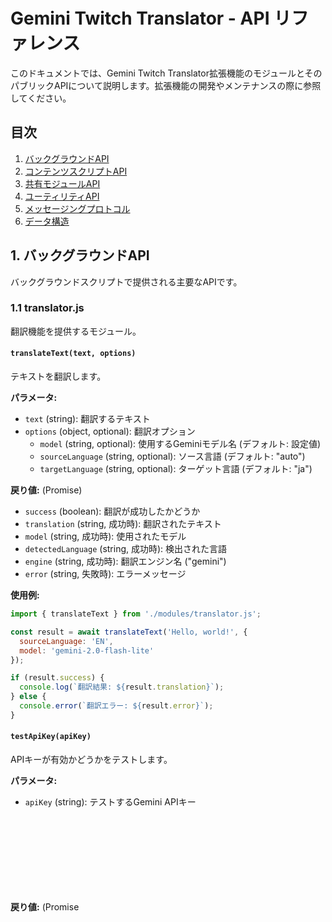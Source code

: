 # Gemini Twitch Translator - API リファレンス

このドキュメントでは、Gemini Twitch Translator拡張機能のモジュールとそのパブリックAPIについて説明します。拡張機能の開発やメンテナンスの際に参照してください。

## 目次

1. [バックグラウンドAPI](#1-バックグラウンドapi)
2. [コンテンツスクリプトAPI](#2-コンテンツスクリプトapi)
3. [共有モジュールAPI](#3-共有モジュールapi)
4. [ユーティリティAPI](#4-ユーティリティapi)
5. [メッセージングプロトコル](#5-メッセージングプロトコル)
6. [データ構造](#6-データ構造)

## 1. バックグラウンドAPI

バックグラウンドスクリプトで提供される主要なAPIです。

### 1.1 translator.js

翻訳機能を提供するモジュール。

#### `translateText(text, options)`

テキストを翻訳します。

**パラメータ:**
- `text` (string): 翻訳するテキスト
- `options` (object, optional): 翻訳オプション
  - `model` (string, optional): 使用するGeminiモデル名 (デフォルト: 設定値)
  - `sourceLanguage` (string, optional): ソース言語 (デフォルト: "auto")
  - `targetLanguage` (string, optional): ターゲット言語 (デフォルト: "ja")

**戻り値:** (Promise<object>)
- `success` (boolean): 翻訳が成功したかどうか
- `translation` (string, 成功時): 翻訳されたテキスト
- `model` (string, 成功時): 使用されたモデル
- `detectedLanguage` (string, 成功時): 検出された言語
- `engine` (string, 成功時): 翻訳エンジン名 ("gemini")
- `error` (string, 失敗時): エラーメッセージ

**使用例:**
```javascript
import { translateText } from './modules/translator.js';

const result = await translateText('Hello, world!', { 
  sourceLanguage: 'EN',
  model: 'gemini-2.0-flash-lite'
});

if (result.success) {
  console.log(`翻訳結果: ${result.translation}`);
} else {
  console.error(`翻訳エラー: ${result.error}`);
}
```

#### `testApiKey(apiKey)`

APIキーが有効かどうかをテストします。

**パラメータ:**
- `apiKey` (string): テストするGemini APIキー

**戻り値:** (Promise<object>)
- `valid` (boolean): APIキーが有効かどうか
- `translatedText` (string, 成功時): テスト翻訳の結果
- `error` (string, 失敗時): エラーメッセージ

**使用例:**
```javascript
import { testApiKey } from './modules/translator.js';

const result = await testApiKey('your-api-key');
if (result.valid) {
  console.log('APIキーは有効です');
} else {
  console.error(`APIキーテスト失敗: ${result.error}`);
}
```

### 1.2 settings.js

拡張機能の設定を管理するモジュール。

#### `initSettings()`

設定を初期化します。

**戻り値:** (Promise<boolean>)
- 初期化が成功したかどうか

**使用例:**
```javascript
import { initSettings } from './modules/settings.js';

await initSettings();
```

#### `getSettings()`

現在の設定を取得します。

**戻り値:** (object)
- 現在の設定オブジェクト

**使用例:**
```javascript
import { getSettings } from './modules/settings.js';

const settings = getSettings();
console.log(`APIキー設定済み: ${!!settings.apiKey}`);
console.log(`有効状態: ${settings.enabled}`);
```

#### `saveSettings(newSettings)`

設定を保存します。

**パラメータ:**
- `newSettings` (object): 保存する設定

**戻り値:** (Promise<boolean>)
- 保存が成功したかどうか

**使用例:**
```javascript
import { saveSettings } from './modules/settings.js';

await saveSettings({
  enabled: true,
  geminiModel: 'gemini-2.0-flash'
});
```

#### `resetSettings()`

設定をデフォルト値にリセットします。

**戻り値:** (Promise<boolean>)
- リセットが成功したかどうか

**使用例:**
```javascript
import { resetSettings } from './modules/settings.js';

await resetSettings();
```

### 1.3 cache.js

翻訳キャッシュを管理するモジュール。

#### `initCache()`

キャッシュを初期化します。

**戻り値:** (Promise<boolean>)
- 初期化が成功したかどうか

**使用例:**
```javascript
import { initCache } from './modules/cache.js';

await initCache();
```

#### `getCachedTranslation(text, sourceLang)`

キャッシュから翻訳を取得します。

**パラメータ:**
- `text` (string): 翻訳元テキスト
- `sourceLang` (string): ソース言語

**戻り値:** (object|null)
- キャッシュに存在する場合は翻訳結果、それ以外の場合はnull

**使用例:**
```javascript
import { getCachedTranslation } from './modules/cache.js';

const cached = getCachedTranslation('Hello', 'EN');
if (cached) {
  console.log(`キャッシュから取得: ${cached.translation}`);
}
```

#### `cacheTranslation(text, sourceLang, result)`

翻訳結果をキャッシュに保存します。

**パラメータ:**
- `text` (string): 翻訳元テキスト
- `sourceLang` (string): ソース言語
- `result` (object): 翻訳結果

**使用例:**
```javascript
import { cacheTranslation } from './modules/cache.js';

cacheTranslation('Hello', 'EN', {
  success: true,
  translation: 'こんにちは',
  engine: 'gemini'
});
```

#### `clearCache()`

キャッシュをクリアします。

**戻り値:** (Promise<boolean>)
- クリアが成功したかどうか

**使用例:**
```javascript
import { clearCache } from './modules/cache.js';

await clearCache();
```

#### `getCacheSize()`

現在のキャッシュサイズを取得します。

**戻り値:** (number)
- キャッシュに保存されているエントリ数

**使用例:**
```javascript
import { getCacheSize } from './modules/cache.js';

const size = getCacheSize();
console.log(`キャッシュサイズ: ${size}件`);
```

### 1.4 stats.js

翻訳統計情報を管理するモジュール。

#### `initStats()`

統計情報を初期化します。

**戻り値:** (Promise<boolean>)
- 初期化が成功したかどうか

**使用例:**
```javascript
import { initStats } from './modules/stats.js';

await initStats();
```

#### `getStats()`

現在の統計情報を取得します。

**戻り値:** (object)
- 統計情報オブジェクト

**使用例:**
```javascript
import { getStats } from './modules/stats.js';

const stats = getStats();
console.log(`総リクエスト数: ${stats.totalRequests}`);
console.log(`キャッシュヒット率: ${stats.cacheHits / stats.totalRequests * 100}%`);
```

#### `incrementApiRequests(charCount)`

API呼び出し数とキャラクター数を増加させます。

**パラメータ:**
- `charCount` (number): 翻訳文字数

**使用例:**
```javascript
import { incrementApiRequests } from './modules/stats.js';

incrementApiRequests(text.length);
```

#### `incrementCacheHits()`

キャッシュヒット数を増加させます。

**使用例:**
```javascript
import { incrementCacheHits } from './modules/stats.js';

incrementCacheHits();
```

#### `resetStats()`

統計情報をリセットします。

**戻り値:** (Promise<boolean>)
- リセットが成功したかどうか

**使用例:**
```javascript
import { resetStats } from './modules/stats.js';

await resetStats();
```

### 1.5 urlUtils.js

URL判定ユーティリティモジュール。

#### `isStreamPage(url)`

URLがストリーミングページかどうかを判定します。

**パラメータ:**
- `url` (string): 判定するURL

**戻り値:** (boolean)
- ストリーミングページかどうか

**使用例:**
```javascript
import { isStreamPage } from './modules/urlUtils.js';

const url = 'https://www.twitch.tv/channelname';
if (isStreamPage(url)) {
  console.log('ストリーミングページです');
}
```

#### `getChannelFromUrl(url)`

URLからチャンネル名を抽出します。

**パラメータ:**
- `url` (string): 対象URL

**戻り値:** (string)
- チャンネル名、見つからない場合は空文字

**使用例:**
```javascript
import { getChannelFromUrl } from './modules/urlUtils.js';

const channel = getChannelFromUrl('https://www.twitch.tv/channelname');
console.log(`チャンネル名: ${channel}`);
```

## 2. コンテンツスクリプトAPI

コンテンツスクリプトで提供される主要なAPIです。

### 2.1 domManager.js

DOM操作を担当するモジュール。

#### `displayTranslation(messageElement, translation, options)`

翻訳結果をDOM上に表示します。

**パラメータ:**
- `messageElement` (Element): 翻訳対象のメッセージ要素
- `translation` (string): 翻訳テキスト
- `options` (object, optional): 表示オプション
  - `model` (string, optional): 使用されたモデル
  - `sourceLanguage` (string, optional): ソース言語

**使用例:**
```javascript
import { displayTranslation } from './modules/domManager.js';

displayTranslation(
  messageElement, 
  'こんにちは',
  { model: 'gemini-2.0-flash', sourceLanguage: 'EN' }
);
```

#### `findChatContainer()`

チャットコンテナ要素を検索します。

**戻り値:** (Element|null)
- チャットコンテナ要素、見つからない場合はnull

**使用例:**
```javascript
import { findChatContainer } from './modules/domManager.js';

const container = findChatContainer();
if (container) {
  console.log('チャットコンテナを検出しました');
}
```

#### `extractMessageText(messageElement)`

メッセージ要素からテキストを抽出します。

**パラメータ:**
- `messageElement` (Element): メッセージ要素

**戻り値:** (string|null)
- メッセージテキスト、抽出できない場合はnull

**使用例:**
```javascript
import { extractMessageText } from './modules/domManager.js';

const text = extractMessageText(messageElement);
if (text) {
  console.log(`メッセージテキスト: ${text}`);
}
```

### 2.2 messageProcessor.js

メッセージ処理を担当するモジュール。

#### `shouldTranslateBasedOnMode(text, mode, thresholds)`

テキストを翻訳すべきかどうかを判定します。

**パラメータ:**
- `text` (string): 対象テキスト
- `mode` (string): 翻訳モード ("selective", "all", "english")
- `thresholds` (object, optional): 言語判定のしきい値
  - `japaneseThreshold` (number): 日本語判定のしきい値 (0-100)
  - `englishThreshold` (number): 英語判定のしきい値 (0-100)

**戻り値:** (boolean)
- 翻訳すべきかどうか

**使用例:**
```javascript
import { shouldTranslateBasedOnMode } from './modules/messageProcessor.js';

const shouldTranslate = shouldTranslateBasedOnMode(
  'Hello, world!',
  'selective',
  { japaneseThreshold: 30, englishThreshold: 50 }
);

if (shouldTranslate) {
  // 翻訳処理を実行
}
```

#### `processMessage(messageElement, options)`

メッセージ要素を処理し、必要に応じて翻訳します。

**パラメータ:**
- `messageElement` (Element): メッセージ要素
- `options` (object, optional): 処理オプション
  - `forceTranslate` (boolean): 強制的に翻訳するかどうか

**戻り値:** (Promise<boolean>)
- 処理が成功したかどうか

**使用例:**
```javascript
import { processMessage } from './modules/messageProcessor.js';

await processMessage(messageElement);
```

### 2.3 urlMonitor.js

URL変更を監視するモジュール。

#### `initUrlMonitor(options)`

URL監視を初期化します。

**パラメータ:**
- `options` (object): 初期化オプション
  - `onUrlChanged` (function): URL変更時のコールバック
  - `debug` (boolean, optional): デバッグモード
  - `pollingFrequency` (number, optional): ポーリング間隔（ミリ秒）

**戻り値:** (boolean)
- 初期化が成功したかどうか

**使用例:**
```javascript
import { initUrlMonitor } from '../utils/urlMonitor.js';

initUrlMonitor({
  onUrlChanged: (url, method) => {
    console.log(`URL変更を検出: ${url} (${method})`);
    // 変更処理
  },
  debug: true,
  pollingFrequency: 2000
});
```

#### `stopUrlMonitor()`

URL監視を停止します。

**使用例:**
```javascript
import { stopUrlMonitor } from '../utils/urlMonitor.js';

stopUrlMonitor();
```

## 3. 共有モジュールAPI

複数のコンポーネント間で共有される主要なAPIです。

### 3.1 settingsManager.js

設定管理の共通機能を提供するモジュール。

#### `loadSettings(defaultSettings)`

設定を読み込みます。

**パラメータ:**
- `defaultSettings` (object, optional): デフォルト設定

**戻り値:** (Promise<object>)
- 読み込まれた設定

**使用例:**
```javascript
import { loadSettings } from '../shared/settingsManager.js';

const settings = await loadSettings({
  enabled: false,
  geminiModel: 'gemini-2.0-flash-lite'
});
```

#### `saveSettings(settings)`

設定を保存します。

**パラメータ:**
- `settings` (object): 保存する設定

**戻り値:** (Promise<boolean>)
- 保存が成功したかどうか

**使用例:**
```javascript
import { saveSettings } from '../shared/settingsManager.js';

await saveSettings({
  enabled: true,
  geminiModel: 'gemini-2.0-flash'
});
```

#### `validateSettings(settings, schema)`

設定が有効かどうかを検証します。

**パラメータ:**
- `settings` (object): 検証する設定
- `schema` (object): 検証スキーマ

**戻り値:** (object)
- `valid` (boolean): 検証が成功したかどうか
- `errors` (Array, 失敗時): エラーメッセージのリスト

**使用例:**
```javascript
import { validateSettings } from '../shared/settingsManager.js';

const schema = {
  apiKey: { type: 'string', required: true },
  enabled: { type: 'boolean', required: true }
};

const result = validateSettings(settings, schema);
if (!result.valid) {
  console.error('設定が無効です:', result.errors);
}
```

### 3.2 messaging.js

メッセージング共通機能を提供するモジュール。

#### `sendMessage(action, data)`

バックグラウンドスクリプトにメッセージを送信します。

**パラメータ:**
- `action` (string): アクション名
- `data` (object, optional): 追加データ

**戻り値:** (Promise<any>)
- バックグラウンドからのレスポンス

**使用例:**
```javascript
import { sendMessage } from '../shared/messaging.js';

const response = await sendMessage('translateMessage', {
  message: 'Hello, world!'
});

if (response.success) {
  console.log(`翻訳結果: ${response.translation}`);
}
```

#### `sendMessageToTabs(action, data)`

アクティブなタブにメッセージを送信します。

**パラメータ:**
- `action` (string): アクション名
- `data` (object, optional): 追加データ

**戻り値:** (Promise<Array>)
- 各タブからのレスポンスの配列

**使用例:**
```javascript
import { sendMessageToTabs } from '../shared/messaging.js';

await sendMessageToTabs('settingsUpdated', {
  settings: updatedSettings
});
```

### 3.3 constants.js

共通定数を定義するモジュール。

#### `ACTION_TYPES`

メッセージアクションタイプの定数を定義します。

**使用例:**
```javascript
import { ACTION_TYPES } from '../shared/constants.js';

sendMessage(ACTION_TYPES.TRANSLATE_MESSAGE, {
  message: 'Hello, world!'
});
```

#### `TRANSLATION_MODES`

翻訳モードの定数を定義します。

**使用例:**
```javascript
import { TRANSLATION_MODES } from '../shared/constants.js';

if (settings.translationMode === TRANSLATION_MODES.SELECTIVE) {
  // 選択的翻訳モードの処理
}
```

#### `ERROR_TYPES`

エラータイプの定数を定義します。

**使用例:**
```javascript
import { ERROR_TYPES } from '../shared/constants.js';

if (error.type === ERROR_TYPES.API_ERROR) {
  // API関連エラーの処理
}
```

## 4. ユーティリティAPI

汎用的なヘルパー関数を提供するユーティリティモジュールのAPIです。

### 4.1 language.js

言語判定ユーティリティ。

#### `isJapanese(text, threshold)`

テキストが日本語かどうかを判定します。

**パラメータ:**
- `text` (string): 判定するテキスト
- `threshold` (number, optional): 判定しきい値 (0-1、デフォルト: 0.3)

**戻り値:** (boolean)
- 日本語かどうか

**使用例:**
```javascript
import { isJapanese } from '../utils/language.js';

if (isJapanese(text, 0.5)) {
  console.log('日本語のテキストです');
}
```

#### `isEnglish(text, threshold)`

テキストが英語かどうかを判定します。

**パラメータ:**
- `text` (string): 判定するテキスト
- `threshold` (number, optional): 判定しきい値 (0-1、デフォルト: 0.5)

**戻り値:** (boolean)
- 英語かどうか

**使用例:**
```javascript
import { isEnglish } from '../utils/language.js';

if (isEnglish(text)) {
  console.log('英語のテキストです');
}
```

### 4.2 logger.js

ロギングユーティリティ。

#### `log(message, data)`

通常ログを出力します。

**パラメータ:**
- `message` (string): ログメッセージ
- `data` (any, optional): 追加データ

**使用例:**
```javascript
import { log } from '../utils/logger.js';

log('処理を開始しました', { userId: 123 });
```

#### `debug(message, data)`

デバッグログを出力します（デバッグモード時のみ）。

**パラメータ:**
- `message` (string): ログメッセージ
- `data` (any, optional): 追加データ

**使用例:**
```javascript
import { debug } from '../utils/logger.js';

debug('詳細情報', { result: response });
```

#### `error(message, data)`

エラーログを出力します。

**パラメータ:**
- `message` (string): エラーメッセージ
- `data` (any, optional): 追加データ

**使用例:**
```javascript
import { error } from '../utils/logger.js';

error('エラーが発生しました', { error: e });
```

#### `setLogLevel(level)`

ログレベルを設定します。

**パラメータ:**
- `level` (string): ログレベル ('debug', 'info', 'warn', 'error')

**使用例:**
```javascript
import { setLogLevel } from '../utils/logger.js';

setLogLevel('debug'); // すべてのログを表示
```

### 4.3 errorHandler.js

エラー処理ユーティリティ。

#### `handleError(error, context)`

エラーを処理します。

**パラメータ:**
- `error` (Error|object): エラーオブジェクト
- `context` (object, optional): エラーコンテキスト

**戻り値:** (object)
- `handled` (boolean): エラーが処理されたかどうか
- `recovery` (boolean): 回復処理が実行されたかどうか
- `message` (string): 処理結果メッセージ

**使用例:**
```javascript
import { handleError } from '../utils/errorHandler.js';

try {
  // エラー発生処理
} catch (e) {
  const result = handleError(e, { component: 'translator' });
  if (result.recovery) {
    console.log('エラーから回復しました');
  }
}
```

#### `createError(type, message, data)`

構造化されたエラーオブジェクトを作成します。

**パラメータ:**
- `type` (string): エラータイプ
- `message` (string): エラーメッセージ
- `data` (any, optional): 追加データ

**戻り値:** (object)
- 構造化されたエラーオブジェクト

**使用例:**
```javascript
import { createError } from '../utils/errorHandler.js';
import { ERROR_TYPES } from '../shared/constants.js';

throw createError(
  ERROR_TYPES.API_ERROR,
  'APIリクエストに失敗しました',
  { statusCode: 401 }
);
```

## 5. メッセージングプロトコル

拡張機能のコンポーネント間で使用されるメッセージプロトコルを説明します。

### 5.1 コンテンツスクリプト → バックグラウンド

#### translateMessage

テキストの翻訳をリクエストします。

**リクエスト:**
```javascript
{
  action: 'translateMessage',
  message: string,    // 翻訳するテキスト
  sourceLang?: string // ソース言語（省略時は自動検出）
}
```

**レスポンス:**
```javascript
{
  success: boolean,        // 成功したかどうか
  translation?: string,    // 翻訳テキスト
  model?: string,          // 使用されたモデル
  sourceLanguage?: string, // ソース言語
  engine?: string,         // 翻訳エンジン名
  error?: string           // エラーメッセージ
}
```

#### getSettings

設定を取得します。

**リクエスト:**
```javascript
{
  action: 'getSettings'
}
```

**レスポンス:**
```javascript
{
  success: boolean,  // 成功したかどうか
  settings?: object, // 設定オブジェクト
  error?: string     // エラーメッセージ
}
```

#### checkCurrentUrl

現在のURLがストリーミングページかどうかを確認します。

**リクエスト:**
```javascript
{
  action: 'checkCurrentUrl',
  url: string  // 確認するURL
}
```

**レスポンス:**
```javascript
{
  success: boolean,       // 成功したかどうか
  isStreamPage?: boolean, // ストリーミングページかどうか
  error?: string          // エラーメッセージ
}
```

### 5.2 バックグラウンド → コンテンツスクリプト

#### settingsUpdated

設定が更新されたことを通知します。

**メッセージ:**
```javascript
{
  action: 'settingsUpdated',
  settings: object  // 更新された設定
}
```

#### apiKeyUpdated

APIキーが更新されたことを通知します。

**メッセージ:**
```javascript
{
  action: 'apiKeyUpdated'
}
```

## 6. データ構造

拡張機能全体で使用される主要なデータ構造を説明します。

### 6.1 Settings

拡張機能の設定を表すオブジェクト。

```typescript
interface Settings {
  apiKey: string;                    // Gemini APIキー
  enabled: boolean;                  // 有効/無効状態
  geminiModel: string;               // 使用するGeminiモデル
  translationMode: string;           // 翻訳モード
  displayPrefix: string;             // 翻訳の接頭辞
  textColor: string;                 // テキスト色
  accentColor: string;               // アクセント色
  fontSize: string;                  // フォントサイズ
  useCache: boolean;                 // キャッシュ使用
  maxCacheAge: number;               // キャッシュ有効期間（時間）
  autoToggle: boolean;               // 自動ON/OFF
  processExistingMessages: boolean;  // 既存メッセージ処理
  requestDelay: number;              // リクエスト間隔（ms）
  debugMode: boolean;                // デバッグモード
}
```

### 6.2 TranslationResult

翻訳結果を表すオブジェクト。

```typescript
interface TranslationResult {
  success: boolean;          // 成功したかどうか
  translation?: string;      // 翻訳テキスト
  model?: string;            // 使用されたモデル
  detectedLanguage?: string; // 検出された言語
  engine?: string;           // 翻訳エンジン名
  error?: string;            // エラーメッセージ
}
```

### 6.3 Stats

翻訳統計情報を表すオブジェクト。

```typescript
interface Stats {
  totalRequests: number;        // 総リクエスト数
  cacheHits: number;            // キャッシュヒット数
  apiRequests: number;          // API呼び出し数
  errors: number;               // エラー数
  charactersTranslated: number; // 翻訳文字数
  lastReset: number;            // 最終リセット時間（タイムスタンプ）
}
```

### 6.4 CacheEntry

キャッシュエントリを表すオブジェクト。

```typescript
interface CacheEntry {
  translation: TranslationResult; // 翻訳結果
  timestamp: number;              // キャッシュ時間（タイムスタンプ）
}
```

### 6.5 AppError

アプリケーションエラーを表すオブジェクト。

```typescript
interface AppError {
  type: string;        // エラータイプ
  message: string;     // エラーメッセージ
  data?: any;          // 追加データ
  recoverable: boolean; // 回復可能かどうか
}
```

## 7. 参考情報

### 7.1 エラータイプ

```javascript
const ERROR_TYPES = {
  NETWORK_ERROR: 'network_error',           // ネットワークエラー
  API_ERROR: 'api_error',                   // API関連エラー
  AUTH_ERROR: 'auth_error',                 // 認証エラー
  RATE_LIMIT_ERROR: 'rate_limit_error',     // レート制限エラー
  PARSE_ERROR: 'parse_error',               // パースエラー
  DOM_ERROR: 'dom_error',                   // DOM操作エラー
  CONTEXT_INVALIDATED_ERROR: 'context_invalidated_error', // コンテキスト無効化エラー
  STORAGE_ERROR: 'storage_error',           // ストレージエラー
  UNKNOWN_ERROR: 'unknown_error'            // 不明なエラー
};
```

### 7.2 翻訳モード

```javascript
const TRANSLATION_MODES = {
  SELECTIVE: 'selective', // 選択的翻訳（日本語以外のメッセージのみ）
  ALL: 'all',             // すべてのメッセージを翻訳
  ENGLISH: 'english'      // 英語メッセージのみ翻訳
};
```

### 7.3 アクションタイプ

```javascript
const ACTION_TYPES = {
  TRANSLATE_MESSAGE: 'translateMessage',   // メッセージの翻訳
  GET_SETTINGS: 'getSettings',             // 設定の取得
  TEST_API_KEY: 'testApiKey',              // APIキーのテスト
  CHECK_API_KEY: 'checkApiKey',            // 現在のAPIキーの確認
  SETTINGS_UPDATED: 'settingsUpdated',     // 設定更新通知
  GET_STATS: 'getStats',                   // 統計の取得
  RESET_STATS: 'resetStats',               // 統計のリセット
  CLEAR_CACHE: 'clearCache',               // キャッシュのクリア
  CHECK_CURRENT_URL: 'checkCurrentUrl',    // URL確認
  PING: 'ping'                             // 接続確認
};
```
